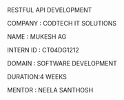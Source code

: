 RESTFUL API DEVELOPMENT 

COMPANY : CODTECH IT SOLUTIONS

NAME : MUKESH AG

INTERN ID : CT04DG1212

DOMAIN : SOFTWARE DEVELOPMENT

DURATION:4 WEEKS

MENTOR : NEELA SANTHOSH
